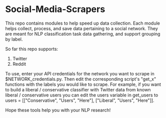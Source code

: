# Social-Media-Scrapers

This repo contains modules to help speed up data collection. Each module helps collect, process, and save data pertaining to a social network. They are meant for NLP classification task data gathering, and support grouping by label.

So far this repo supports:
1. Twitter
2. Reddit

To use, enter your API credentials for the network you want to scrape in $NETWORK_credentials.py. Then edit the corresponding script's "get_x" functions with the labels you would like to scrape. For example, if you want to build a liberal / conservative classifier with Twitter data from known liberal / conservative users you can edit the users variable in get_users to users = [["Conservative", "Users", "Here"], ["Liberal", "Users", "Here"]].

Hope these tools help you with your NLP research!